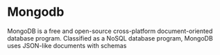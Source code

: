 # Mongodb
MongoDB is a free and open-source cross-platform document-oriented database program. Classified as a NoSQL database program, MongoDB uses JSON-like documents with schemas
